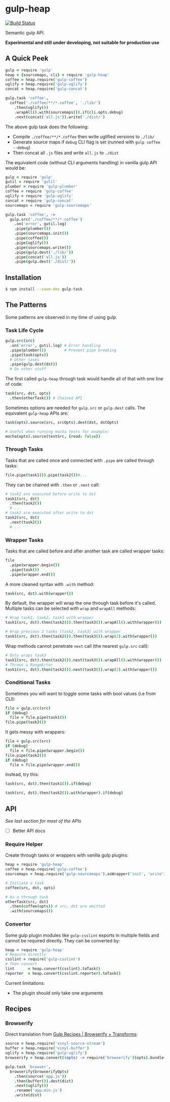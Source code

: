 # gulp-heap

[![Build Status](https://travis-ci.org/akfish/gulp-heap.svg?branch=master)](https://travis-ci.org/akfish/gulp-heap)

Semantic gulp API.

**Experimental and still under developing, not suitable for production use**

## A Quick Peek

```coffee
gulp = require 'gulp'
heap = {sourcemaps, cli} = require 'gulp-heap'
coffee = heap.require('gulp-coffee')
uglify = heap.require('gulp-uglify')
concat = heap.require('gulp-concat')

gulp.task 'coffee',
  coffee('./coffee/**/*.coffee', './lib/')
    .then(uglify())
    .wrapAll().with(sourcemaps()).if(cli.opts.debug)
    .next(concat('all.js')).write('./dist/')
```

The above gulp task does the following:
* Compile `./coffee/**/*.coffee` then write uglified versions to `./lib/`
* Generate source maps if `debug` CLI flag is set (runned with `gulp coffee --debug`)
* Then concat all `.js` files and write `all.js` to `./dist`

The equivalent code (without CLI arguments handling) in vanilla gulp API would be:

```coffee
gulp = require 'gulp'
gutil = require 'gutil'
plumber = require 'gulp-plumber'
coffee = require 'gulp-coffee'
uglify = require 'gulp-uglify'
concat = require 'gulp-concat'
sourcemaps = require 'gulp-sourcemaps'

gulp.task 'coffee', ->
  gulp.src('./coffee/**/*.coffee')
    .on('error', gutil.log)
    .pipe(plumber())
    .pipe(sourcemaps.init())
    .pipe(coffee())
    .pipe(uglify())
    .pipe(sourcemaps.write())
    .pipe(gulp.dest('./lib/'))
    .pipe(concat('all.js'))
    .pipe(gulp.dest('./dist/'))
```

## Installation

```bash
$ npm install --save-dev gulp-task
```

## The Patterns

Some patterns are observed in my time of using gulp.

### Task Life Cycle

```coffee
gulp.src(src)
  .on('error', gutil.log) # Error handling
  .pipe(plumber())        # Prevent pipe breaking
  .pipe(task(opts))
  # Other tasks
  .pipe(gulp.dest(dst))
  # Do other stuff
```

The first called `gulp-heap` through task would handle all of that with one line of code:

```coffee
task(src, dst, opts)
  .then(otherTask()) # Chained API
```

Sometimes options are needed for `gulp.src` or `gulp.dest` calls. The equivalent `gulp-heap` APIs are:

```coffee
task(opts).source(src, srcOpts).dest(dst, dstOpts)

# Useful when running mocha tests for example:
mocha(opts).source(testSrc, {read: false})
```

### Through Tasks

Tasks that are called once and connected with `.pipe` are called through tasks:

```coffee
file.pipe(task1()).pipe(task2())#...
```

They can be chained with `.then` or `.next` call:

```coffee
# task2 are executed before write to dst
task1(src, dst)
  .then(task2())
  # ...
# task2 are executed after write to dst
task2(src, dst)
  .next(task2())
  # ...
```

### Wrapper Tasks

Tasks that are called before and after another task are called wrapper tasks:

```coffee
file
  .pipe(wrapper.begin())
  .pipe(task())
  .pipe(wrapper.end())
```

A more cleaned syntax with `.with` method:
```coffee
task(src, dst).with(wrapper())
```

By default, the wrapper will wrap the one through task before it's called. Multiple tasks can be selected with `wrap` and `wrapAll` methods:

```coffee
# Wrap task1, task2, task3 with wrapper
task1(src, dst).then(task2()).then(task3()).wrapAll().with(wrapper())

# Wrap previous 2 tasks (task2, task3) with wrapper
task1(src, dst).then(task2()).then(task3()).wrap(2).with(wrapper())
```

Wrap methods cannot penetrate `next` call (the nearest `gulp.src` call):
```coffee
# Only wraps task3
task1(src, dst).then(task2()).next(task3()).wrapAll().with(wrapper())
# Throws a RangeError
task1(src, dst).then(task2()).next(task3()).wrap(2).with(wrapper())
```

### Conditional Tasks

Sometimes you will want to toggle some tasks with bool values (i.e from CLI):

```coffee
file = gulp.src(src)
if (debug)
  file = file.pipe(task1())
file.pipe(task2())
```

It gets messy with wrappers:

```coffee
file = gulp.src(src)
if (debug)
  file = file.pipe(wrapper.begin())
file.pipe(task2())
if (debug)
  file = file.pipe(wrapper.end())
```

Instead, try this:

```coffee
task(src, dst).then(task1()).if(debug)

task(src, dst).then(task2()).with(wrapper).if(debug)
```

## API

_See last section for most of the APIs_

- [ ] Better API docs

### Require Helper

Create through tasks or wrappers with vanilla gulp plugins:

```coffee
heap = require 'gulp-heap'
coffee = heap.require('gulp-coffee')
sourcemaps = heap.require('gulp-sourcemaps').asWrapper('init', 'write')

# Initiate a task
coffee(src, dst, opts)

# As a through task
otherTask(src, dst)
  .then(coffee(opts)) # src, dst are omitted
  .with(sourcemaps())
```

### Convertor

Some gulp plugin modules like `gulp-csslint` exports in multiple fields and cannot be required directly. They can be converted by:

```coffee
heap = require 'gulp-heap'
# Require directly
csslint = require('gulp-csslint')
# Then convert
lint      = heap.convert(csslint).toTask()
reporter  = heap.convert(csslint.reporter).toTask()
```

Current limitations:
* The plugin should only take one arguments


## Recipes

### Browserify

Direct translation from [Gulp Recipes | Browserify + Transforms](https://github.com/gulpjs/gulp/blob/master/docs/recipes/browserify-transforms.md):

```coffee
source = heap.require('vinyl-source-stream')
buffer = heap.require('vinyl-buffer')
uglify = heap.require('gulp-uglify')
browserify = heap.convert((opts) -> require('browserify')(opts).bundle()).toTask()

gulp.task 'browser',
  browserify(browserifyOpts)
    .then(source('app.js'))
    .then(buffer()).dest(dist)
    .next(uglify())
    .rename('app.min.js')
    .write(dist)
```

